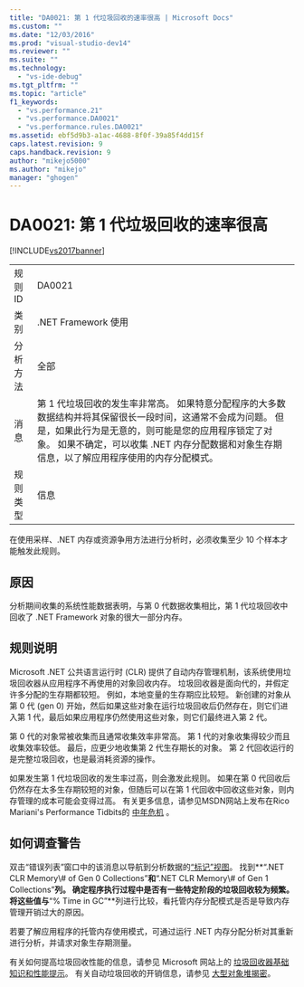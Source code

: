 ```yaml
---
title: "DA0021: 第 1 代垃圾回收的速率很高 | Microsoft Docs"
ms.custom: ""
ms.date: "12/03/2016"
ms.prod: "visual-studio-dev14"
ms.reviewer: ""
ms.suite: ""
ms.technology: 
  - "vs-ide-debug"
ms.tgt_pltfrm: ""
ms.topic: "article"
f1_keywords: 
  - "vs.performance.21"
  - "vs.performance.DA0021"
  - "vs.performance.rules.DA0021"
ms.assetid: ebf5d9b3-a1ac-4688-8f0f-39a85f4dd15f
caps.latest.revision: 9
caps.handback.revision: 9
author: "mikejo5000"
ms.author: "mikejo"
manager: "ghogen"
---
```

# DA0021: 第 1 代垃圾回收的速率很高
[!INCLUDE[vs2017banner](../code-quality/includes/vs2017banner.md)]

|||  
|-|-|  
|规则 ID|DA0021|  
|类别|.NET Framework 使用|  
|分析方法|全部|  
|消息|第 1 代垃圾回收的发生率非常高。  如果特意分配程序的大多数数据结构并将其保留很长一段时间，这通常不会成为问题。  但是，如果此行为是无意的，则可能是您的应用程序锁定了对象。  如果不确定，可以收集 .NET 内存分配数据和对象生存期信息，以了解应用程序使用的内存分配模式。|  
|规则类型|信息|  
  
 在使用采样、.NET 内存或资源争用方法进行分析时，必须收集至少 10 个样本才能触发此规则。  
  
## 原因  
 分析期间收集的系统性能数据表明，与第 0 代数据收集相比，第 1 代垃圾回收中回收了 .NET Framework 对象的很大一部分内存。  
  
## 规则说明  
 Microsoft .NET 公共语言运行时 \(CLR\) 提供了自动内存管理机制，该系统使用垃圾回收器从应用程序不再使用的对象回收内存。  垃圾回收器是面向代的，并假定许多分配的生存期都较短。  例如，本地变量的生存期应比较短。  新创建的对象从第 0 代 \(gen 0\) 开始，然后如果这些对象在运行垃圾回收后仍然存在，则它们进入第 1 代，最后如果应用程序仍然使用这些对象，则它们最终进入第 2 代。  
  
 第 0 代的对象常被收集而且通常收集效率非常高。  第 1 代的对象收集得较少而且收集效率较低。  最后，应更少地收集第 2 代生存期长的对象。  第 2 代回收运行的是完整垃圾回收，也是最消耗资源的操作。  
  
 如果发生第 1 代垃圾回收的发生率过高，则会激发此规则。  如果在第 0 代回收后仍然存在太多生存期较短的对象，但随后可以在第 1 代回收中回收这些对象，则内存管理的成本可能会变得过高。  有关更多信息，请参见MSDN网站上发布在Rico Mariani's Performance Tidbits的 [中年危机](http://go.microsoft.com/fwlink/?LinkId=177835) 。  
  
## 如何调查警告  
 双击“错误列表”窗口中的该消息以导航到分析数据的[“标记”视图](../profiling/marks-view.md)。  找到**“.NET CLR Memory\\\# of Gen 0 Collections”**和**“.NET CLR Memory\\\# of Gen 1 Collections”**列。  确定程序执行过程中是否有一些特定阶段的垃圾回收较为频繁。  将这些值与**“% Time in GC”**列进行比较，看托管内存分配模式是否是导致内存管理开销过大的原因。  
  
 若要了解应用程序的托管内存使用模式，可通过运行 .NET 内存分配分析对其重新进行分析，并请求对象生存期测量。  
  
 有关如何提高垃圾回收性能的信息，请参见 Microsoft 网站上的 [垃圾回收器基础知识和性能提示](http://go.microsoft.com/fwlink/?LinkId=148226)。  有关自动垃圾回收的开销信息，请参见 [大型对象堆揭密](http://go.microsoft.com/fwlink/?LinkId=177836)。